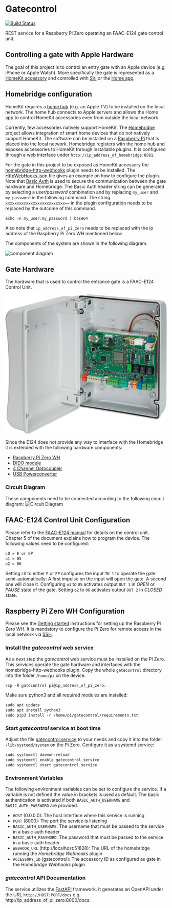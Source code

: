 # Gatecontrol

[![Build Status](https://app.travis-ci.com/owahlen/gatecontrol.svg?branch=main)](https://app.travis-ci.com/owahlen/gatecontrol)

REST service for a Raspberry Pi Zero operating an FAAC-E124 gate control unit.

## Controlling a gate with Apple Hardware
The goal of this project is to control an entry gate with an Apple device (e.g. iPhone or Apple Watch).
More specifically the gate is represented as a [HomeKit accessory](https://www.apple.com/ios/home)
and controlled with [Siri](https://www.apple.com/siri) or the
[Home app](https://apps.apple.com/de/app/home/id1110145103).

## Homebridge configuration
HomeKit requires a [home hub](https://support.apple.com/en-gb/HT207057) (e.g. an Apple TV)
to be installed on the local network.
The home hub connects to Apple servers and allows the Home app to control HomeKit accessories even
from outside the local network.

Currently, few accessories natively support HomeKit.
The [Homebridge](https://homebridge.io) project allows integration of smart home devices
that do not natively support HomeKit. The software can be installed on a
[Raspberry Pi](https://www.raspberrypi.org/products/raspberry-pi-4-model-b)
that is placed into the local network.
Homebridge registers with the home hub and exposes accessories to HomeKit through installable plugins.
It is configured through a web interface under `http://ip_address_of_homebridge:8581`.

For the gate in this project to be exposed as HomeKit accessory the
[homebridge-http-webhooks](https://github.com/benzman81/homebridge-http-webhooks) plugin
needs to be installed. The
[HttpWebHooks.json](documentation/HttpWebHooks.json) file
gives an example on how to configure the plugin.
Note that [Basic Auth](https://en.wikipedia.org/wiki/Basic_access_authentication) is used to secure the communication
between the gate hardware and Homebridge. The Basic Auth header string can be generated by
selecting a _user/password_ combination and by replacing `my_user` and `my_password` in the following command.
The string `xxxxxxxxxxxxxxxxxxxxxxxxxx==` in the plugin configuration needs to be replaced
by the outcome of this command.
```
echo -n my_user:my_password | base64
```
Also note that `ip_address_of_pi_zero` needs to be replaced with the ip address
of the Raspberry Pi Zero WH mentioned below.

The components of the system are shown in the following diagram.

![component diagram](http://www.plantuml.com/plantuml/proxy?cache=no&src=https://raw.github.com/owahlen/gatecontrol/main/documentation/architecture.puml)

## Gate Hardware
The hardware that is used to control the entrance gate is a FAAC-E124 Control Unit.

![FAAC-E124 Control Unit](documentation/e124.png)

Since the E124 does not provide any way to interface with the Homebridge it is extended with the following
hardware components:
* [Raspberry Pi Zero WH](https://www.amazon.de/Raspberry-Pi-Zero-WH/dp/B07BHMRTTY)
* [DIDO module](https://www.amazon.de/Modul-Digital-Output-Module-Raspberry/dp/B07KZQCS38)
* [4 Channel Optocoupler](https://www.amazon.de/gp/product/B07Y8LFJBT)
* [USB Powerconverter](https://www.amazon.de/gp/product/B07XT8V97Y)

### Circuit Diagram
These components need to be connected according to the following circuit diagram:
![Circuit Diagram](documentation/circuit-diagram.png)

## FAAC-E124 Control Unit Configuration
Please refer to the [FAAC-E124 manual](http://www.faac.co.uk/productfiles/245_Manual_rad0ADBE.pdf)
for details on the control unit. Chapter 5 of the document explains how to program the device.
The following values need to be configured:
```
LO = E or EP
o1 = 05
o2 = 06
```

Setting `LO` to either `E` or `EP` configures the input `IN 1` to operate the gate semi-automatically:
A first impulse on the input will open the gate. A second one will close it.
Configuring `o1` to `05` activates output `OUT 1` in _OPEN_ or _PAUSE_ state of the gate.
Setting `o2` to `06` activates output `OUT 2` in _CLOSED_ state.

## Raspberry Pi Zero WH Configuration
Please see the [Getting started](https://www.raspberrypi.org/products/raspberry-pi-zero-w)
instructions for setting up the Raspberry Pi Zero WH.
It is mandatory to configure the Pi Zero for remote access in the local network via
[SSH](https://www.raspberrypi.org/documentation/computers/remote-access.html).

### Install the _gatecontrol_ web service
As a next step the _gatecontrol_ web service must be installed on the Pi Zero.
This services operate the gate hardware and interfaces with the homebridge-http-webhooks plugin.
Copy the whole `gatecontrol` directory into the folder `/home/pi` on the device.
```
scp -R gatecontrol pi@ip_address_of_pi_zero:
```

Make sure python3 and all required modules are installed:
```
sudo apt update
sudo apt install python3
sudo pip3 install -r /home/pi/gatecontrol/requirements.txt
```

### Start _gatecontrol_ service at boot time
Adjust the file [gatecontrol.service](documentation/gatecontrol.service)
to your needs and copy it into the folder `/lib/systemd/system` on the Pi Zero.
Configure it as a systemd service:
```
sudo systemctl daemon-reload
sudo systemctl enable gatecontrol.service
sudo systemctl start gatecontrol.service
```

### Environment Variables
The following environment variables can be set to configure the service.
If a variable is not defined the value in brackets is used as default.
The basic authentication is activated if both `BASIC_AUTH_USERNAME` and `BASIC_AUTH_PASSWORD` are provided.

* `HOST` (0.0.0.0): The host interface where this service is running
* `PORT` (8000): The port the service is listening
* `BASIC_AUTH_USERNAME`: The username that must be passed to the service in a basic auth header
* `BASIC_AUTH_PASSWORD`: The password that must be passed to the service in a basic auth header
* `WEBHOOK_URL` (http://localhost:51828): The URL of the homebridge running the _Homebridge Webhooks_ plugin
* `ACCESSORY_ID` (gatecontrol): The accessory ID as configured as gate in the _Homebridge Webhooks_ plugin

### _gatecontrol_ API Documentation
The service utilizes the [FastAPI](https://fastapi.tiangolo.com/) framework.
It generates an OpenAPI under the URL `http://HOST:PORT/docs` e.g. http://ip_address_of_pi_zero:8000/docs.
